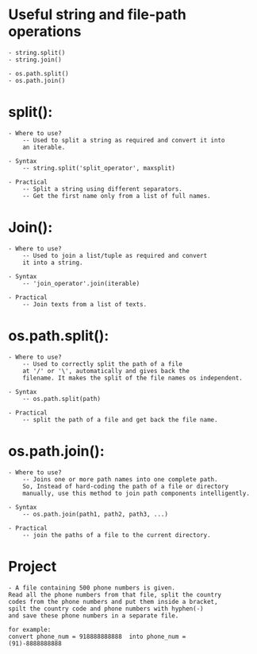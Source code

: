 # Useful string and file-path operations
    - string.split()
    - string.join()

    - os.path.split()
    - os.path.join()

# split():
    - Where to use?
        -- Used to split a string as required and convert it into 
        an iterable.

    - Syntax
        -- string.split('split_operator', maxsplit)

    - Practical
        -- Split a string using different separators.
        -- Get the first name only from a list of full names.

# Join():
    - Where to use?
        -- Used to join a list/tuple as required and convert 
        it into a string.

    - Syntax
        -- 'join_operator'.join(iterable)

    - Practical
        -- Join texts from a list of texts.

# os.path.split():
    - Where to use?
        -- Used to correctly split the path of a file 
        at '/' or '\', automatically and gives back the 
        filename. It makes the split of the file names os independent.

    - Syntax
        -- os.path.split(path)

    - Practical
        -- split the path of a file and get back the file name.

# os.path.join():
    - Where to use?
        -- Joins one or more path names into one complete path. 
        So, Instead of hard-coding the path of a file or directory 
        manually, use this method to join path components intelligently.

    - Syntax
        -- os.path.join(path1, path2, path3, ...)

    - Practical
        -- join the paths of a file to the current directory.


# Project
    - A file containing 500 phone numbers is given. 
    Read all the phone numbers from that file, split the country
    codes from the phone numbers and put them inside a bracket,
    spilt the country code and phone numbers with hyphen(-) 
    and save these phone numbers in a separate file.

    for example:
    convert phone_num = 918888888888  into phone_num = 
    (91)-8888888888